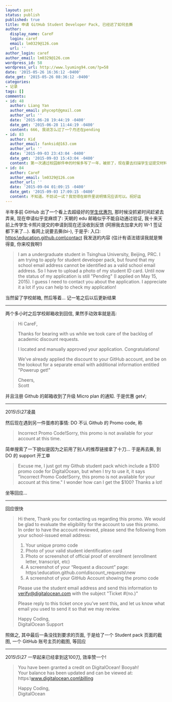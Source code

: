 ```yaml
---
layout: post
status: publish
published: true
title: 申请 GitHub Student Developer Pack, 已经迟了如何去撕
author:
  display_name: CareF
  login: caref
  email: lm0329@126.com
  url: ''
author_login: caref
author_email: lm0329@126.com
wordpress_id: 58
wordpress_url: http://www.lyuming94.com/?p=58
date: '2015-05-26 16:36:12 -0400'
date_gmt: '2015-05-26 08:36:12 -0400'
categories:
- 记录
tags: []
comments:
- id: 48
  author: Liang Yan
  author_email: phycept@gmail.com
  author_url: ''
  date: '2015-06-28 19:44:19 -0400'
  date_gmt: '2015-06-28 11:44:19 -0400'
  content: 666, 我说怎么过了一个月还在pending
- id: 83
  author: Kid
  author_email: fanksid@163.com
  author_url: ''
  date: '2015-09-03 23:43:04 -0400'
  date_gmt: '2015-09-03 15:43:04 -0400'
  content: 第一次通过校园邮件申的时候多写了一年，被拒了，现在要去扫描学生证提交材料...如果第一次和第二次申请信息不一样，会不会仍然被拒？
- id: 84
  author: CareF
  author_email: lm0329@126.com
  author_url: ''
  date: '2015-09-04 01:09:15 -0400'
  date_gmt: '2015-09-03 17:09:15 -0400'
  content: 不知道。不妨试一试？我觉得在邮件里说明情况应该可以。祝好运
---
```

半年多前 GitHub 出了一个看上去超级好的[学生优惠包](https:\\github.com\blog\1900-the-best-developer-tools-now-free-for-students), 那时候没抓紧时间赶紧去弄来, 现在申请似乎变麻烦了: 天朝的 edu 邮箱似乎不能自动通过验证, 我十来天前上传学生卡照片提交的申请到现在还没收到反馈 (阿擦我去加拿大的 W-1 签证都下来了...). 看网上说要去撕(bi-), 于是乎:
入口: [https:\\education.github.com\contact](https:\\education.github.com\contact)
我发送的内容 (估计有语法错误我就是懒得查, 你来咬我啊!)
>  I am a undergraduate student in Tsinghua University, Beijing, PRC. I am trying to apply for student developer pack, but found that my school email address cannot be identified as a valid school email address. So I have to upload a photo of my student ID card. Until now the status of my application is still "Pending" (I applied on May 15, 2015). I guess I need to contact you about the application. I appreciate it a lot if you can help to check my application!

当然留了学校邮箱, 然后等着... 记一笔之后以后更新结果

-------

两个多小时之后学校邮箱收到回信, 果然手动效率就是高:
>  Hi CareF,
>
>  Thanks for bearing with us while we took care of the backlog of academic discount requests.
>
>  I located and manually approved your application. Congratulations!
>
>  We've already applied the discount to your GitHub account, and be on the lookout for a separate email with additional information entitled "Powerup get!"
>
>  Cheers,  
>  Scott

并且注册 Github 的邮箱收到了升级 Micro plan 的通知. 于是优惠 get√;

------

2015\5\27凌晨

然后现在遇到另一件蛋疼的事情: DO 不认 Github 的 Promo code, 称
>  Incorrect Promo Code!Sorry, this promo is not available for your account at this time.<br />

简单搜索了一下貌似是因为之前用了别人的推荐链接拿了十刀... 于是再去撕, 到 DO 的 support 开工单
>  Excuse me, I just got my Github student pack which include a $100 promo code for DigitalOcean, but when I try to use it, it says "Incorrect Promo Code!Sorry, this promo is not available for your account at this time." I wonder how can I get the $100? Thanks a lot!

坐等回应...

------

回应很快
> Hi there,
> Thank you for contacting us regarding this promo. We would be glad to evaluate the eligibility for the account to use this promo.  
> In order to have the account reviewed, please send the following from your school-issued email address:  
> 1. Your unique promo code
> 2. Photo of your valid student identification card
> 3. Photo or screenshot of official proof of enrollment (enrollment letter, transcript, etc)<br />
> 4. A screenshot of your &ldquo;Request a discount&rdquo; page: https:\\education.github.com\discount_requests\new<br />
> 5. A screenshot of your GitHub Account showing the promo code
>
> Please use the student email address and send this information to verify@digitalocean.com with the subject "Ticket #(no.)"
>
> Please reply to this ticket once you&rsquo;ve sent this, and let us know what email you used to send it so that we may review.
>
> Happy Coding,  
> DigitalOcean Support


照做之, 其中最后一条没找到要求的页面, 于是给了一个 Student pack 页面的截图, 一个 GitHub 账号主页的截图, 等回应

-------

2015\5\27 一早起来已经拿到这100刀, 效率赞一个!
> You have been granted a credit on DigitalOcean! Booyah!  
> Your balance has been updated and can be viewed at:  
> https:\\www.digitalocean.com\billing
>
> Happy Coding,  
> DigitalOcean
